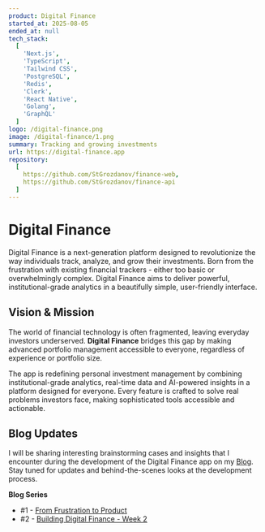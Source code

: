 ```yaml
---
product: Digital Finance
started_at: 2025-08-05
ended_at: null
tech_stack:
  [
    'Next.js',
    'TypeScript',
    'Tailwind CSS',
    'PostgreSQL',
    'Redis',
    'Clerk',
    'React Native',
    'Golang',
    'GraphQL'
  ]
logo: /digital-finance.png
image: /digital-finance/1.png
summary: Tracking and growing investments
url: https://digital-finance.app
repository:
  [
    https://github.com/StGrozdanov/finance-web,
    https://github.com/StGrozdanov/finance-api
  ]
---
```


# Digital Finance

Digital Finance is a next-generation platform designed to revolutionize the way individuals track, analyze, and grow their investments. Born from the frustration with existing financial trackers - either too basic or overwhelmingly complex. Digital Finance aims to deliver powerful, institutional-grade analytics in a beautifully simple, user-friendly interface.

## Vision & Mission

The world of financial technology is often fragmented, leaving everyday investors underserved. **Digital Finance** bridges this gap by making advanced portfolio management accessible to everyone, regardless of experience or portfolio size.

The app is redefining personal investment management by combining institutional-grade analytics, real-time data and AI-powered insights in a platform designed for everyone. Every feature is crafted to solve real problems investors face, making sophisticated tools accessible and actionable.

## Blog Updates

I will be sharing interesting brainstorming cases and insights that I encounter during the development of the Digital Finance app on my [Blog](/blog). Stay tuned for updates and behind-the-scenes looks at the development process.

**Blog Series**

- #1 - [From Frustration to Product](/blog/from-frustration-to-product)
- #2 - [Building Digital Finance - Week 2](/blog/building-digital-finance---week-2)
